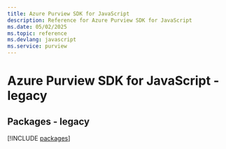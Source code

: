 ```yaml
---
title: Azure Purview SDK for JavaScript
description: Reference for Azure Purview SDK for JavaScript
ms.date: 05/02/2025
ms.topic: reference
ms.devlang: javascript
ms.service: purview
---
```

# Azure Purview SDK for JavaScript - legacy
## Packages - legacy
[!INCLUDE [packages](purview-index.md)]